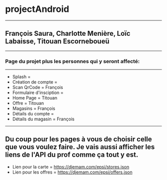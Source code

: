 # projectAndroid
-----
## François Saura, Charlotte Menière, Loïc Labaisse, Titouan Escorneboueü
-----
### Page du projet plus les personnes qui y seront affecté:
***
* Splash = 
* Création de compte = 
* Scan QrCode = François
* Formulaire d'insciption =
* Home Page = Titouan
* Offre = Titouan
* Magasins = François
* Détails du compte = 
* Détails du magasin = François
-----
Du coup pour les pages à vous de choisir celle que vous voulez faire. Je vais aussi afficher les liens de l'API du prof comme ça tout y est.
-----
* Lien pour la carte = https://djemam.com/epsi/stores.json
* Lien pour les offres = https://djemam.com/epsi/offers.json
